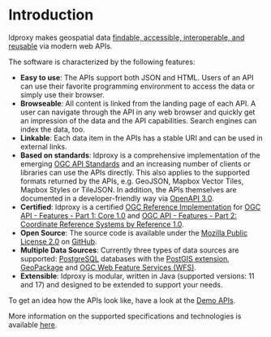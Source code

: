 # Introduction

ldproxy makes geospatial data [findable, accessible, interoperable, and reusable](https://www.go-fair.org/fair-principles/) via modern web APIs.

The software is characterized by the following features:

* **Easy to use**: The APIs support both JSON and HTML. Users of an API can use their favorite programming environment to access the data or simply use their browser.
* **Browseable**: All content is linked from the landing page of each API. A user can navigate through the API in any web browser and quickly get an impression of the data and the API capabilities. Search engines can index the data, too.
* **Linkable**: Each data item in the APIs has a stable URI and can be used in external links.
* **Based on standards**: ldproxy is a comprehensive implementation of the emerging [OGC API Standards](https://ogcapi.ogc.org/) and an increasing number of clients or libraries can use the APIs directly. This also applies to the supported formats returned by the APIs, e.g. GeoJSON, Mapbox Vector Tiles, Mapbox Styles or TileJSON. In addition, the APIs themselves are documented in a developer-friendly way via [OpenAPI 3.0](https://www.openapis.org/).
* **Certified**: ldproxy is a certified [OGC Reference Implementation](https://www.ogc.org/resource/products/details/?pid=1705) for [OGC API - Features - Part 1: Core 1.0](http://www.opengis.net/doc/IS/ogcapi-features-1/1.0) and [OGC API - Features - Part 2: Coordinate Reference Systems by Reference 1.0](http://www.opengis.net/doc/IS/ogcapi-features-2/1.0).
* **Open Source**: The source code is available under the [Mozilla Public License 2.0](http://mozilla.org/MPL/2.0/) on [GitHub](https://github.com/interactive-instruments/ldproxy).
* **Multiple Data Sources**: Currently three types of data sources are supported: [PostgreSQL](https://www.postgresql.org/) databases with the [PostGIS extension](https://postgis.net/), [GeoPackage](https://www.geopackage.org) and [OGC Web Feature Services (WFS)](https://www.ogc.org/standards/wfs).
* **Extensible**: ldproxy is modular, written in Java (supported versions: 11 and 17) and designed to be extended to support your needs.

To get an idea how the APIs look like, have a look at the [Demo APIs](https://demo.ldproxy.net).

More information on the supported specifications and technologies is available [here](https://docs.ldproxy.net/advanced/specifications.html).

